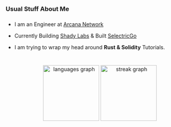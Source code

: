 <h3 align="left">Usual Stuff About Me</h3>

###

- I am an Engineer at [Arcana Network](https://www.arcana.network/) 
  
- Currently Building [Shady Labs](https://shadylabs.xyz/home) & Built [SelectricGo](https://selectricgo.com/)

- I am trying to wrap my head around **Rust & Solidity** Tutorials.

###

<br clear="both">

<div align="center">
  <img src="https://github-readme-stats.vercel.app/api/top-langs?username=muktanshumishra24&locale=en&hide_title=true&layout=compact&card_width=320&langs_count=6&theme=dracula&hide_border=true&order=2" height="150" alt="languages graph"  />
  <img src="https://streak-stats.demolab.com?user=muktanshumishra24&locale=en&mode=daily&theme=dracula&hide_border=true&border_radius=5&order=3" height="150" alt="streak graph"  />
<!--   <img src="https://github-readme-activity-graph.vercel.app/graph?username=muktanshumishra24&radius=16&theme=react&area=true&order=5&hide_border=true&hide_title=false" height="300" alt="activity-graph graph"  /> -->
</div>

###
